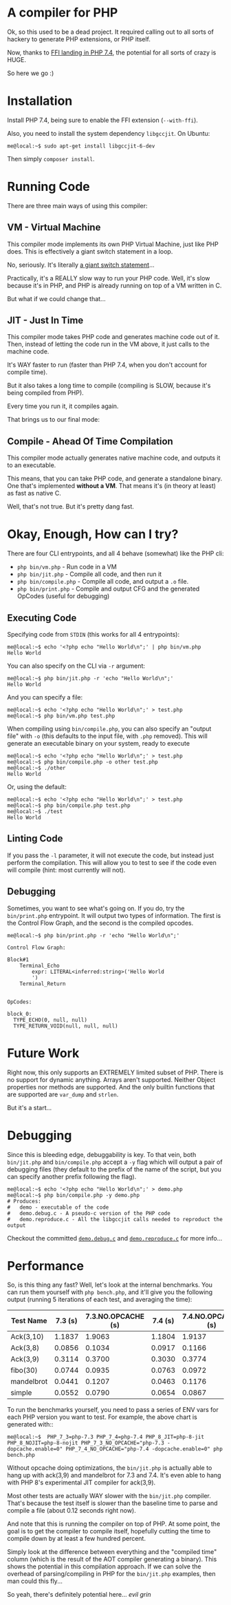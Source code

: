 # A compiler for PHP

Ok, so this used to be a dead project. It required calling out to all sorts of hackery to generate PHP extensions, or PHP itself.

Now, thanks to [FFI landing in PHP 7.4](https://wiki.php.net/rfc/ffi), the potential for all sorts of crazy is HUGE. 

So here we go :)

# Installation

Install PHP 7.4, being sure to enable the FFI extension (`--with-ffi`).

Also, you need to install the system dependency `libgccjit`. On Ubuntu:

```console
me@local:~$ sudo apt-get install libgccjit-6-dev
```

Then simply `composer install`.

# Running Code

There are three main ways of using this compiler:

## VM - Virtual Machine

This compiler mode implements its own PHP Virtual Machine, just like PHP does. This is effectively a giant switch statement in a loop.

No, seriously. It's literally [a giant switch statement](lib/VM.php)...

Practically, it's a REALLY slow way to run your PHP code. Well, it's slow because it's in PHP, and PHP is already running on top of a VM written in C. 

But what if we could change that...

## JIT - Just In Time

This compiler mode takes PHP code and generates machine code out of it. Then, instead of letting the code run in the VM above, it just calls to the machine code.

It's WAY faster to run (faster than PHP 7.4, when you don't account for compile time).

But it also takes a long time to compile (compiling is SLOW, because it's being compiled from PHP).

Every time you run it, it compiles again. 

That brings us to our final mode:

## Compile - Ahead Of Time Compilation

This compiler mode actually generates native machine code, and outputs it to an executable.

This means, that you can take PHP code, and generate a standalone binary. One that's implemented **without a VM**. That means it's (in theory at least) as fast as native C.

Well, that's not true. But it's pretty dang fast.

# Okay, Enough, How can I try?

There are four CLI entrypoints, and all 4 behave (somewhat) like the PHP cli:

 * `php bin/vm.php` - Run code in a VM
 * `php bin/jit.php` - Compile all code, and then run it
 * `php bin/compile.php` - Compile all code, and output a `.o` file.
 * `php bin/print.php` - Compile and output CFG and the generated OpCodes (useful for debugging)

## Executing Code

Specifying code from `STDIN` (this works for all 4 entrypoints):

```console
me@local:~$ echo '<?php echo "Hello World\n";' | php bin/vm.php
Hello World
```

You can also specify on the CLI via `-r` argument:

```console
me@local:~$ php bin/jit.php -r 'echo "Hello World\n";'
Hello World
```

And you can specify a file:

```console
me@local:~$ echo '<?php echo "Hello World\n";' > test.php
me@local:~$ php bin/vm.php test.php
```

When compiling using `bin/compile.php`, you can also specify an "output file" with `-o` (this defaults to the input file, with `.php` removed). This will generate an executable binary on your system, ready to execute

```console
me@local:~$ echo '<?php echo "Hello World\n";' > test.php
me@local:~$ php bin/compile.php -o other test.php
me@local:~$ ./other
Hello World
```

Or, using the default:

```console
me@local:~$ echo '<?php echo "Hello World\n";' > test.php
me@local:~$ php bin/compile.php test.php
me@local:~$ ./test
Hello World
```

## Linting Code

If you pass the `-l` parameter, it will not execute the code, but instead just perform the compilation. This will allow you to test to see if the code even will compile (hint: most currently will not).

## Debugging

Sometimes, you want to see what's going on. If you do, try the `bin/print.php` entrypoint. It will output two types of information. The first is the Control Flow Graph, and the second is the compiled opcodes.

```console
me@local:~$ php bin/print.php -r 'echo "Hello World\n";'

Control Flow Graph:

Block#1
    Terminal_Echo
        expr: LITERAL<inferred:string>('Hello World
        ')
    Terminal_Return


OpCodes:

block_0:
  TYPE_ECHO(0, null, null)
  TYPE_RETURN_VOID(null, null, null)
```

# Future Work

Right now, this only supports an EXTREMELY limited subset of PHP. There is no support for dynamic anything. Arrays aren't supported. Neither Object properties nor methods are supported. And the only builtin functions that are supported are `var_dump` and `strlen`.

But it's a start...

# Debugging

Since this is bleeding edge, debuggability is key. To that vein, both `bin/jit.php` and `bin/compile.php` accept a `-y` flag which will output a pair of debugging files (they default to the prefix of the name of the script, but you can specify another prefix following the flag).

```console
me@local:~$ echo '<?php echo "Hello World\n";' > demo.php
me@local:~$ php bin/compile.php -y demo.php
# Produces: 
#   demo - executable of the code
#   demo.debug.c - A pseudo-c version of the PHP code
#   demo.reproduce.c - All the libgccjit calls needed to reproduct the output
```

Checkout the committed [`demo.debug.c`](demo.debug.c) and [`demo.reproduce.c`](demo.reproduce.c) for more info...

# Performance

So, is this thing any fast? Well, let's look at the internal benchmarks. You can run them yourself with `php bench.php`, and it'll give you the following output (running 5 iterations of each test, and averaging the time):


| Test Name          |            7.3 (s)| 7.3.NO.OPCACHE (s)|            7.4 (s)| 7.4.NO.OPCACHE (s)|          8.JIT (s)|        8.NOJIT (s)| bin/jit.php (s) | bin/compile.php (s) | compiled time (s) |
|--------------------|-------------------|-------------------|-------------------|-------------------|-------------------|-------------------|-----------------|---------------------|-------------------|
|          Ack(3,10) |            1.1837 |            1.9063 |            1.1804 |            1.9137 |            0.6818 |            1.1722 |          0.5062 |              0.2977 |            0.2126 |
|           Ack(3,8) |            0.0856 |            0.1034 |            0.0917 |            0.1166 |            0.0532 |            0.0855 |          0.3093 |              0.2978 |            0.0151 |
|           Ack(3,9) |            0.3114 |            0.3700 |            0.3030 |            0.3774 |            0.1767 |            0.3001 |          0.3483 |              0.2969 |            0.0546 |
|           fibo(30) |            0.0744 |            0.0935 |            0.0763 |            0.0972 |            0.0434 |            0.0751 |          0.3054 |              0.2960 |            0.0106 |
|         mandelbrot |            0.0441 |            0.1207 |            0.0463 |            0.1176 |            0.0312 |            0.0449 |          0.3209 |              0.3098 |            0.0141 |
|             simple |            0.0552 |            0.0790 |            0.0654 |            0.0867 |            0.0368 |            0.0682 |          0.3114 |              0.3012 |            0.0118 |


To run the benchmarks yourself, you need to pass a series of ENV vars for each PHP version you want to test. For example, the above chart is generated with::

```console
me@local:~$  PHP_7_3=php-7.3 PHP_7_4=php-7.4 PHP_8_JIT=php-8-jit PHP_8_NOJIT=php-8-nojit PHP_7_3_NO_OPCACHE="php-7.3 -dopcache.enable=0" PHP_7_4_NO_OPCACHE="php-7.4 -dopcache.enable=0" php bench.php
```

Without opcache doing optimizations, the `bin/jit.php` is actually able to hang up with ack(3,9) and mandelbrot for 7.3 and 7.4. It's even able to hang with PHP 8's experimental JIT compiler for ack(3,9). 

Most other tests are actually WAY slower with the `bin/jit.php` compiler. That's because the test itself is slower than the baseline time to parse and compile a file (about 0.12 seconds right now).

And note that this is running the compiler on top of PHP. At some point, the goal is to get the compiler to compile itself, hopefully cutting the time to compile down by at least a few hundred percent.

Simply look at the difference between everything and the "compiled time" column (which is the result of the AOT compiler generating a binary). This shows the potential in this compilation approach. If we can solve the overhead of parsing/compiling in PHP for the `bin/jit.php` examples, then man could this fly...

So yeah, there's definitely potential here... *evil grin*

